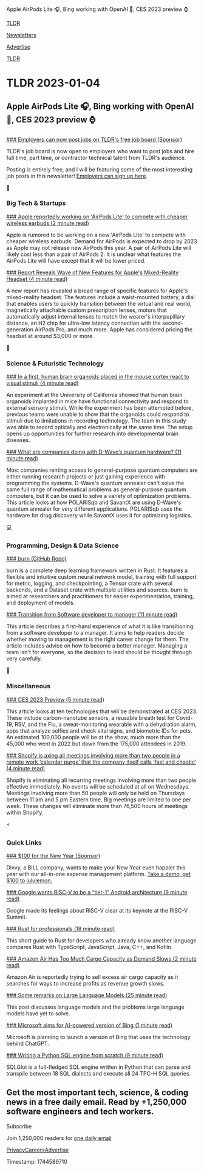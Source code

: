 Apple AirPods Lite 🎧, Bing working with OpenAI 🤖, CES 2023 preview ⌚

[TLDR](/)

[Newsletters](/newsletters)

[Advertise](https://advertise.tldr.tech/)

[TLDR](/)

# TLDR 2023-01-04

## Apple AirPods Lite 🎧, Bing working with OpenAI 🤖, CES 2023 preview ⌚

### 

[### Employers can now post jobs on TLDR's free job board (Sponsor)](https://tldr.tech/employer/sign-up)

TLDR's job board is now open to employers who want to post jobs and hire full time, part time, or contractor technical talent from TLDR's audience.

Posting is entirely free, and I will be featuring some of the most interesting job posts in this newsletter! [Employers can sign up here](https://tldr.tech/employer/sign-up).

📱

### Big Tech & Startups

[### Apple reportedly working on 'AirPods Lite' to compete with cheaper wireless earbuds (2 minute read)](https://9to5mac.com/2023/01/02/apple-reportedly-working-on-airpods-lite-to-compete-with-cheaper-wireless-earbuds/?utm_source=tldrnewsletter)

Apple is rumored to be working on a new 'AirPods Lite' to compete with cheaper wireless earbuds. Demand for AirPods is expected to drop by 2023 as Apple may not release new AirPods this year. A pair of AirPods Lite will likely cost less than a pair of AirPods 2. It is unclear what features the AirPods Lite will have except that it will be lower priced.

[### Report Reveals Wave of New Features for Apple's Mixed-Reality Headset (4 minute read)](https://www.macrumors.com/2023/01/03/report-reveals-wave-of-features-for-apple-headset/?utm_source=tldrnewsletter)

A new report has revealed a broad range of specific features for Apple's mixed-reality headset. The features include a waist-mounted battery, a dial that enables users to quickly transition between the virtual and real world, magnetically attachable custom prescription lenses, motors that automatically adjust internal lenses to match the wearer's interpupillary distance, an H2 chip for ultra-low latency connection with the second-generation AirPods Pro, and much more. Apple has considered pricing the headset at around $3,000 or more.

🚀

### Science & Futuristic Technology

[### In a first, human brain organoids placed in the mouse cortex react to visual stimuli (4 minute read)](https://interestingengineering.com/science/human-brain-organoids-mouse-cortex?utm_source=tldrnewsletter)

An experiment at the University of California showed that human brain organoids implanted in mice have functional connectivity and respond to external sensory stimuli. While the experiment has been attempted before, previous teams were unable to show that the organoids could respond to stimuli due to limitations in recording technology. The team in this study was able to record optically and electronically at the same time. The setup opens up opportunities for further research into developmental brain diseases.

[### What are companies doing with D-Wave’s quantum hardware? (11 minute read)](https://arstechnica.com/science/2023/01/companies-are-relying-on-quantum-annealers-for-useful-computations/?utm_source=tldrnewsletter)

Most companies renting access to general-purpose quantum computers are either running research projects or just gaining experience with programming the systems. D-Wave's quantum annealer can't solve the same full range of mathematical problems as general-purpose quantum computers, but it can be used to solve a variety of optimization problems. This article looks at how POLARISqb and SavantX are using D-Wave's quantum annealer for very different applications. POLARISqb uses the hardware for drug discovery while SavantX uses it for optimizing logistics.

💻

### Programming, Design & Data Science

[### burn (GitHub Repo)](https://github.com/burn-rs/burn?utm_source=tldrnewsletter)

burn is a complete deep learning framework written in Rust. It features a flexible and intuitive custom neural network model, training with full support for metric, logging, and checkpointing, a Tensor crate with several backends, and a Dataset crate with multiple utilities and sources. burn is aimed at researchers and practitioners for easier experimentation, training, and deployment of models.

[### Transition from Software developer to manager (11 minute read)](https://levelup-edu.com/transition-from-software-developer-to-manager/?utm_source=tldrnewsletter)

This article describes a first-hand experience of what it is like transitioning from a software developer to a manager. It aims to help readers decide whether moving to management is the right career change for them. The article includes advice on how to become a better manager. Managing a team isn't for everyone, so the decision to lead should be thought through very carefully.

🎁

### Miscellaneous

[### CES 2023 Preview (5 minute read)](https://spectrum.ieee.org/ces-2023?utm_source=tldrnewsletter)

This article looks at ten technologies that will be demonstrated at CES 2023. These include carbon-nanotube sensors, a reusable breath test for Covid-19, RSV, and the Flu, a sweat-monitoring wearable with a dehydration alarm, apps that analyze selfies and check vital signs, and biometric IDs for pets. An estimated 100,000 people will be at the show, much more than the 45,000 who went in 2022 but down from the 175,000 attendees in 2019.

[### Shopify is axing all meetings involving more than two people in a remote work ‘calendar purge’ that the company itself calls ‘fast and chaotic’ (4 minute read)](https://fortune.com/2023/01/03/shopify-cutting-meetings-worker-productivity/?utm_source=tldrnewsletter)

Shopify is eliminating all recurring meetings involving more than two people effective immediately. No events will be scheduled at all on Wednesdays. Meetings involving more than 50 people will only be held on Thursdays between 11 am and 5 pm Eastern time. Big meetings are limited to one per week. These changes will eliminate more than 76,500 hours of meetings within Shopify.

⚡

### Quick Links

[### $100 for the New Year (Sponsor)](https://getdivvy.com/lp/lululemon-promo/?utm_source=TLDR&amp;utm_medium=sponsored-email&amp;utm_campaign=WF-2023-01-03-Lulu-Lemon-Promo)

Divvy, a BILL company, wants to make your New Year even happier this year with our all-in-one expense management platform. [Take a demo, get $100 to lululemon.](https://getdivvy.com/lp/lululemon-promo/?utm_source=TLDR&utm_medium=sponsored-email&utm_campaign=WF-2023-01-03-Lulu-Lemon-Promo)

[### Google wants RISC-V to be a “tier-1” Android architecture (9 minute read)](https://arstechnica.com/gadgets/2023/01/google-announces-official-android-support-for-risc-v/?utm_source=tldrnewsletter)

Google made its feelings about RISC-V clear at its keynote at the RISC-V Summit.

[### Rust for professionals (18 minute read)](https://overexact.com/rust-for-professionals/?utm_source=tldrnewsletter)

This short guide to Rust for developers who already know another language compares Rust with TypeScript, JavaScript, Java, C++, and Kotlin.

[### Amazon Air Has Too Much Cargo Capacity as Demand Slows (2 minute read)](https://www.pymnts.com/news/retail/2022/report-amazon-air-has-too-much-cargo-capacity-demand-slows/?utm_source=tldrnewsletter)

Amazon Air is reportedly trying to sell excess air cargo capacity as it searches for ways to increase profits as revenue growth slows.

[### Some remarks on Large Language Models (25 minute read)](https://gist.github.com/yoavg/59d174608e92e845c8994ac2e234c8a9?utm_source=tldrnewsletter)

This post discusses language models and the problems large language models have yet to solve.

[### Microsoft aims for AI-powered version of Bing (1 minute read)](https://www.reuters.com/technology/microsoft-aims-ai-powered-version-bing-information-2023-01-04/)

Microsoft is planning to launch a version of Bing that uses the technology behind ChatGPT.

[### Writing a Python SQL engine from scratch (9 minute read)](https://github.com/tobymao/sqlglot/blob/main/posts/python_sql_engine.md?utm_source=tldrnewsletter)

SQLGlot is a full-fledged SQL engine written in Python that can parse and transpile between 18 SQL dialects and execute all 24 TPC-H SQL queries.

## Get the most important tech, science, & coding news in a free daily email. Read by +1,250,000 software engineers and tech workers.

Subscribe

Join 1,250,000 readers for [one daily email](/api/latest/tech)

[Privacy](/privacy)[Careers](https://jobs.ashbyhq.com/tldr.tech)[Advertise](/tech/advertise)

Timestamp: 1744589710